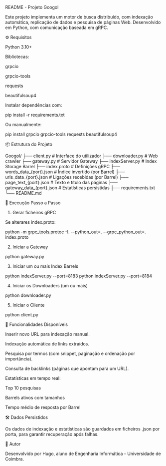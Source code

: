 README - Projeto Googol

Este projeto implementa um motor de busca distribuído, com indexação automática, replicação de dados e pesquisa de páginas Web. Desenvolvido em Python, com comunicação baseada em gRPC.

⚙️ Requisitos

Python 3.10+

Bibliotecas:

grpcio

grpcio-tools

requests

beautifulsoup4

Instalar dependências com:

pip install -r requirements.txt

Ou manualmente:

pip install grpcio grpcio-tools requests beautifulsoup4

📦 Estrutura do Projeto

Googol/
├── client.py               # Interface do utilizador
├── downloader.py           # Web crawler
├── gateway.py              # Servidor Gateway
├── indexServer.py          # Index Storage Barrel
├── index.proto             # Definições gRPC
├── words_data_{port}.json  # Índice invertido (por Barrel)
├── urls_data_{port}.json   # Ligações recebidas (por Barrel)
├── page_text_{port}.json   # Texto e título das páginas
├── gateway_data_{port}.json # Estatísticas persistidas
├── requirements.txt
└── README.md

🚀 Execução Passo a Passo

1. Gerar ficheiros gRPC

Se alterares index.proto:

python -m grpc_tools.protoc -I. --python_out=. --grpc_python_out=. index.proto

2. Iniciar a Gateway

python gateway.py

3. Iniciar um ou mais Index Barrels

python indexServer.py --port=8183
python indexServer.py --port=8184

4. Iniciar os Downloaders (um ou mais)

python downloader.py

5. Iniciar o Cliente

python client.py

🧪 Funcionalidades Disponíveis

Inserir novo URL para indexação manual.

Indexação automática de links extraídos.

Pesquisa por termos (com snippet, paginação e ordenação por importância).

Consulta de backlinks (páginas que apontam para um URL).

Estatísticas em tempo real:

Top 10 pesquisas

Barrels ativos com tamanhos

Tempo médio de resposta por Barrel

🛠️ Dados Persistidos

Os dados de indexação e estatísticas são guardados em ficheiros .json por porta, para garantir recuperação após falhas.

👤 Autor

Desenvolvido por Hugo, aluno de Engenharia Informática - Universidade de Coimbra.
